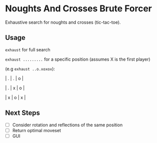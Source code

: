 # Noughts And Crosses Brute Forcer
Exhaustive search for noughts and crosses (tic-tac-toe).

## Usage
`exhaust` for full search

`exhaust .........` for a specific position
(assumes X is the first player)

(e.g `exhaust ..o.xoxox`): 

| . | . | o |

| . | x | o |

| x | o | x | 

## Next Steps
- [ ] Consider rotation and reflections of the same position
- [ ] Return optimal moveset
- [ ] GUI
